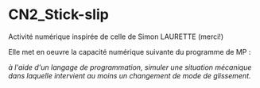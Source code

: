 # CN2_Stick-slip
Activité numérique inspirée de celle de Simon LAURETTE (merci!)
<p>Elle met en oeuvre la capacité numérique suivante du programme de MP :</p>
<p><i>à l'aide d'un langage de programmation, simuler une situation mécanique dans laquelle intervient au moins un changement de mode de glissement.</i></p>

